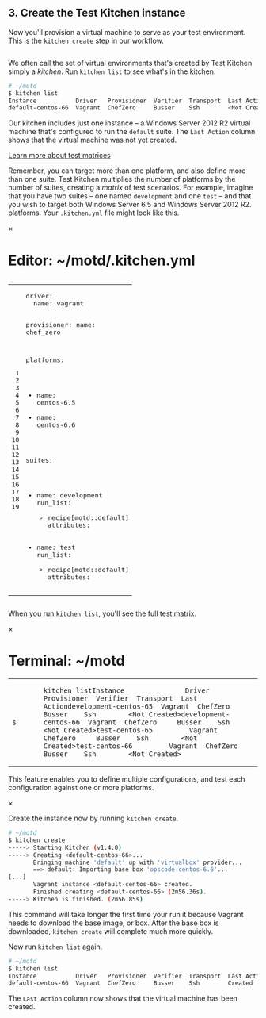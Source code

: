 ## 3. Create the Test Kitchen instance

Now you'll provision a virtual machine to serve as your test environment. This is the `kitchen create` step in our workflow.

<img src="/assets/images/misc/local_dev_workflow1.png" style="box-shadow: none;" alt=""/>

We often call the set of virtual environments that's created by Test Kitchen simply a _kitchen_. Run `kitchen list` to see what's in the kitchen.

```bash
# ~/motd
$ kitchen list
Instance           Driver   Provisioner  Verifier  Transport  Last Action
default-centos-66  Vagrant  ChefZero     Busser    Ssh        <Not Created>
```

Our kitchen includes just one instance &ndash; a Windows Server 2012 R2 virtual machine that's configured to run the `default` suite. The `Last Action` column shows that the virtual machine was not yet created.

<a class="help-button radius" href="#" data-reveal-id="test-matrix-modal">Learn more about test matrices</a>

<div id="test-matrix-modal" class="reveal-modal" data-reveal aria-labelledby="modalTitle" aria-hidden="true" role="dialog">
<p>Remember, you can target more than one platform, and also define more than one suite. Test Kitchen multiplies the number of platforms by the number of suites, creating a <em>matrix</em> of test scenarios. For example, imagine that you have two suites &ndash; one named <code>development</code> and one <code>test</code> &ndash; and that you wish to target both Windows Server 6.5 and Windows Server 2012 R2. platforms. Your <code class="file-path">.kitchen.yml</code> file might look like this.</p>
<div class="window ">
              <nav class="control-window">
                <div class="close">&times;</div>
                <div class="minimize"></div>
                <div class="deactivate"></div>
              </nav>
              <h1 class="titleInside">Editor: ~/motd/.kitchen.yml
</h1>
              <div class="container"><div class="editor"><div class='highlight conf'><pre><table style="border-spacing: 0"><tbody><tr><td class="gutter gl" style="text-align: right"><pre class="lineno">1
2
3
4
5
6
7
8
9
10
11
12
13
14
15
16
17
18
19</pre></td><td class="code"><pre><span class="n">driver</span>:
  <span class="n">name</span>: <span class="n">vagrant</span>

<span class="n">provisioner</span>:
  <span class="n">name</span>: <span class="n">chef_zero</span>

<span class="n">platforms</span>:
  - <span class="n">name</span>: <span class="n">centos</span>-<span class="m">6</span>.<span class="m">5</span>
  - <span class="n">name</span>: <span class="n">centos</span>-<span class="m">6</span>.<span class="m">6</span>

<span class="n">suites</span>:
  - <span class="n">name</span>: <span class="n">development</span>
    <span class="n">run_list</span>:
      - <span class="n">recipe</span>[<span class="n">motd</span>::<span class="n">default</span>]
    <span class="n">attributes</span>:
  - <span class="n">name</span>: <span class="n">test</span>
    <span class="n">run_list</span>:
      - <span class="n">recipe</span>[<span class="n">motd</span>::<span class="n">default</span>]
    <span class="n">attributes</span>:<span class="w">
</span></pre></td></tr></tbody></table></pre></div></div></div></div>
<p>When you run <code>kitchen list</code>, you&#39;ll see the full test matrix.</p>
<div class="window ">
            <nav class="control-window">
              <div class="close">&times;</div>
              <div class="minimize"></div>
              <div class="deactivate"></div>
            </nav>
            <h1 class="titleInside">Terminal: ~/motd</h1>
            <div class="container"><div class="terminal"><table><tr><td class='gutter'><pre class='line-numbers'><span class='line-number'>$</span><span class='line-number'>&nbsp;</span><span class='line-number'>&nbsp;</span><span class='line-number'>&nbsp;</span><span class='line-number'>&nbsp;</span><span class='line-number'>&nbsp;</span></pre></td><td class='code'><pre><code><span class='line command'>kitchen list</span><span class='line output'>Instance               Driver   Provisioner  Verifier  Transport  Last Action</span><span class='line output'>development-centos-65  Vagrant  ChefZero     Busser    Ssh        &lt;Not Created&gt;</span><span class='line output'>development-centos-66  Vagrant  ChefZero     Busser    Ssh        &lt;Not Created&gt;</span><span class='line output'>test-centos-65         Vagrant  ChefZero     Busser    Ssh        &lt;Not Created&gt;</span><span class='line output'>test-centos-66         Vagrant  ChefZero     Busser    Ssh        &lt;Not Created&gt;</span></code></pre></td></tr></table></div></div>
          </div>
<p>This feature enables you to define multiple configurations, and test each configuration against one or more platforms.</p>
  <a class="close-reveal-modal" aria-label="Close">&#215;</a>
</div>

Create the instance now by running `kitchen create`.

```bash
# ~/motd
$ kitchen create
-----> Starting Kitchen (v1.4.0)
-----> Creating <default-centos-66>...
       Bringing machine 'default' up with 'virtualbox' provider...
       ==> default: Importing base box 'opscode-centos-6.6'...
[...]
       Vagrant instance <default-centos-66> created.
       Finished creating <default-centos-66> (2m56.36s).
-----> Kitchen is finished. (2m56.85s)
```

This command will take longer the first time your run it because Vagrant needs to download the base image, or box. After the base box is downloaded, `kitchen create` will complete much more quickly.

Now run `kitchen list` again.

```bash
# ~/motd
$ kitchen list
Instance           Driver   Provisioner  Verifier  Transport  Last Action
default-centos-66  Vagrant  ChefZero     Busser    Ssh        Created
```

The `Last Action` column now shows that the virtual machine has been created.
